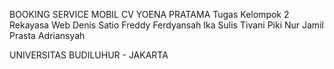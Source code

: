 BOOKING SERVICE MOBIL CV YOENA PRATAMA
Tugas Kelompok 2 Rekayasa Web
Denis Satio
Freddy Ferdyansah
Ika Sulis Tivani
Piki Nur Jamil
Prasta Adriansyah

UNIVERSITAS BUDILUHUR - JAKARTA